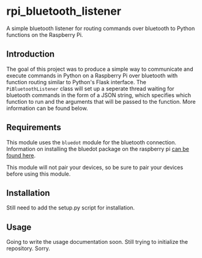# rpi_bluetooth_listener
A simple bluetooth listener for routing commands over bluetooth to Python functions on the Raspberry Pi.

## Introduction

The goal of this project was to produce a simple way to communicate and execute commands in Python on a 
Raspberry Pi over bluetooth with function routing similar to Python's Flask interface.  The `PiBluetoothListener`
class will set up a seperate thread waiting for bluetooth commands in the form of a JSON string, which specifies
which function to run and the arguments that will be passed to the function.  More information can be found below.

## Requirements

This module uses the `bluedot` module for the bluetooth connection.  Information on installing the bluedot package
on the raspberry pi [can be found here](http://bluedot.readthedocs.io/en/latest/gettingstarted.html#python-library).
    
This module will not pair your devices, so be sure to pair your devices before using this module.

## Installation

Still need to add the setup.py script for installation.

## Usage

Going to write the usage documentation soon.  Still trying to initialize the repository.  Sorry.
